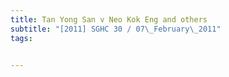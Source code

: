 ```yaml
---
title: Tan Yong San v Neo Kok Eng and others 
subtitle: "[2011] SGHC 30 / 07\_February\_2011"
tags:


---
```


